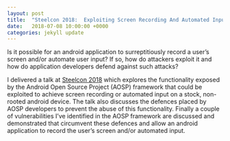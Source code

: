 ```yaml
---
layout: post
title:  "Steelcon 2018:  Exploiting Screen Recording And Automated Input On Android"
date:   2018-07-08 10:00:00 +0000
categories: jekyll update
---
```


Is it possible for an android application to surreptitiously record a user’s screen and/or automate user input? If so, how do attackers exploit it and how do application developers defend against such attacks?

I delivered a talk at [Steelcon 2018][youtube] which explores the functionality exposed by the Android Open Source Project (AOSP) framework that could be exploited to achieve screen recording or automated input on a stock, non-rooted android device. The talk also discusses the defences placed by AOSP developers to prevent the abuse of this functionality. Finally a couple of vulnerabilities I’ve identified in the AOSP framework are discussed and demonstrated that circumvent these defences and allow an android application to record the user’s screen and/or automated input.

[youtube]:https://www.youtube.com/watch?v=Ke7ZYxvqLGE
